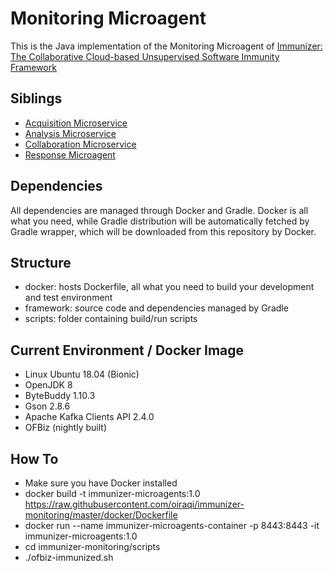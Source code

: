 # Monitoring Microagent

This is the Java implementation of the Monitoring Microagent of [Immunizer: The Collaborative Cloud-based Unsupervised Software Immunity Framework](https://github.com/oiraqi/immunizer)

## Siblings
- [Acquisition Microservice](https://github.com/oiraqi/immunizer-acquisition)
- [Analysis Microservice](https://github.com/oiraqi/immunizer-analysis)
- [Collaboration Microservice](https://github.com/oiraqi/immunizer-collaboration)
- [Response Microagent](https://github.com/oiraqi/immunizer-response)

## Dependencies

All dependencies are managed through Docker and Gradle. Docker is all what you need, while Gradle distribution will be automatically fetched by Gradle wrapper, which will be downloaded from this repository by Docker.

## Structure
- docker: hosts Dockerfile, all what you need to build your development and test environment
- framework: source code and dependencies managed by Gradle
- scripts: folder containing build/run scripts

## Current Environment / Docker Image
- Linux Ubuntu 18.04 (Bionic)
- OpenJDK 8
- ByteBuddy 1.10.3
- Gson 2.8.6
- Apache Kafka Clients API 2.4.0
- OFBiz (nightly built)

## How To
- Make sure you have Docker installed
- docker build -t immunizer-microagents:1.0 https://raw.githubusercontent.com/oiraqi/immunizer-monitoring/master/docker/Dockerfile
- docker run --name immunizer-microagents-container -p 8443:8443 -it immunizer-microagents:1.0
- cd immunizer-monitoring/scripts
- ./ofbiz-immunized.sh
